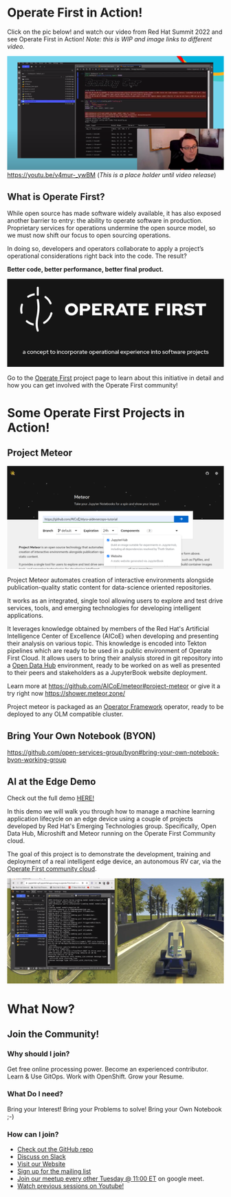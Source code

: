 # Operate First in Action! 

Click on the pic below! and watch our video from Red Hat Summit 2022 and see Operate First in Action! _Note: this is WIP and image links to different video._

[![video thumbnail](assets/images/opf-in-action-thumbnail.png)](https://youtu.be/v4mur-_ywBM)
https://youtu.be/v4mur-_ywBM (_This is a place holder until video release_)


## What is Operate First? 

While open source has made software widely available, it has also exposed another barrier to entry: the ability to operate software in production. Proprietary services for operations undermine the open source model, so we must now shift our focus to open sourcing operations.

In doing so, developers and operators collaborate to apply a project’s operational considerations right back into the code. The result?

**Better code, better performance, better final product.**

[![operate-first-logo](assets/images/opf-logo.png)](https://www.operate-first.cloud/)

Go to the [Operate First](https://www.operate-first.cloud/) project page to learn about this initiative in detail and how you can get involved with the Operate First community! 


# Some Operate First Projects in  Action!

## Project Meteor

[![meteor](assets/images/meteor.png)](https://github.com/AICoE/meteor#project-meteor)

Project Meteor automates creation of interactive environments alongside publication-quality static content for data-science oriented repositories.

It works as an integrated, single tool allowing users to explore and test drive services, tools, and emerging technologies for developing intelligent applications.

It leverages knowledge obtained by members of the Red Hat's Artificial Intelligence Center of Excellence (AICoE) when developing and presenting their analysis on various topic. This knowledge is encoded into Tekton pipelines which are ready to be used in a public environment of Operate First Cloud. It allows users to bring their analysis stored in git repository into a [Open Data Hub](https://opendatahub.io/) environment, ready to be worked on as well as presented to their peers and stakeholders as a JupyterBook website deployment.

Learn more at https://github.com/AICoE/meteor#project-meteor or give it a try right now https://shower.meteor.zone/

Project meteor is packaged as an [Operator Framework](https://operatorframework.io/) operator, ready to be deployed to any OLM compatible cluster.

## Bring Your Own Notebook (BYON)

https://github.com/open-services-group/byon#bring-your-own-notebook-byon-working-group


## AI at the Edge Demo

Check out the full demo [HERE!](https://github.com/AICoE/summit-2022-octo-keynote#summit-2021-octo-keynote)  

In this demo we will walk you through how to manage a machine learning application lifecycle on an edge device using a couple of projects developed by Red Hat's Emerging Technologies group. Specifically, Open Data Hub, Microshift and Meteor running on the Operate First Community cloud.

The goal of this project is to demonstrate the development, training and deployment of a real intelligent edge device, an autonomous RV car, via the [Operate First community cloud](https://www.operate-first.cloud/).
 
 [![operate-first-logo](assets/images/car-sim.png)](https://github.com/AICoE/summit-2022-octo-keynote#summit-2021-octo-keynote)

 # What Now?

 ## Join the Community!
 ### Why should I join?
 Get free online processing power.
 Become an experienced contributor.
 Learn & Use GitOps.
 Work with OpenShift.
 Grow your Resume.
 
 ### What Do I need?
 Bring your Interest!
 Bring your Problems to solve!
 Bring your Own Notebook ;-)
 
 ### How can I join?
 * [Check out the GitHub repo](https://github.com/operate-first)
 * [Discuss on Slack](https://join.slack.com/t/operatefirst/shared_invite/zt-o2gn4wn8-O39g7sthTAuPCvaCNRnLww)
 * [Visit our Website](https://www.operate-first.cloud/)
 * [Sign up for the mailing list](https://lists.operate-first.cloud/admin/lists/community.lists.operate-first.cloud/)
 * [Join our meetup every other Tuesday @ 11:00 ET](https://meet.google.com/eyb-yegj-gji) on google meet.
 * [Watch previous sessions on Youtube!](https://www.youtube.com/channel/UCe87bwqlGoBQs2RvMQZ5_sg)
